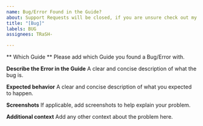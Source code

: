 ```yaml
---
name: Bug/Error Found in the Guide?
about: Support Requests will be closed, if you are unsure check out my Discord first.
title: "[Bug]"
labels: BUG
assignees: TRaSH-

---
```


** Which Guide **
Please add which Guide you found a Bug/Error with.

**Describe the Error in the Guide**
A clear and concise description of what the bug is.

**Expected behavior**
A clear and concise description of what you expected to happen.

**Screenshots**
If applicable, add screenshots to help explain your problem.

**Additional context**
Add any other context about the problem here.
